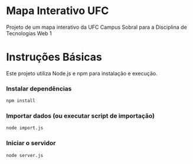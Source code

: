 # Mapa Interativo UFC

Projeto de um mapa interativo da UFC Campus Sobral para a Disciplina de Tecnologias Web 1

# Instruções Básicas

Este projeto utiliza Node.js e npm para instalação e execução.

### Instalar dependências

```bash
npm install
```

### Importar dados (ou executar script de importação)

```bash
node import.js
```

### Iniciar o servidor

```bash
node server.js
```
